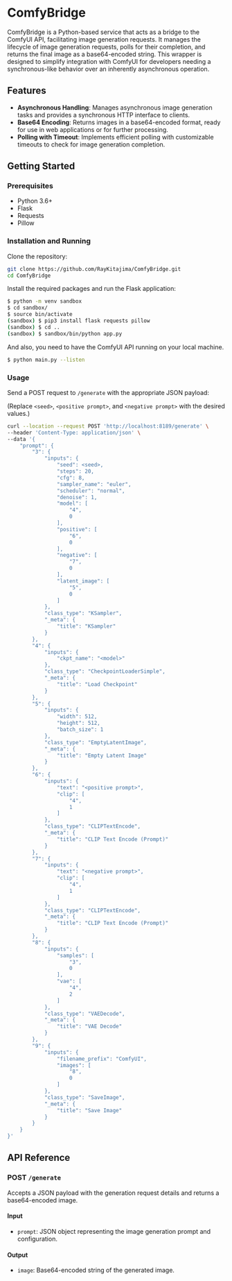 # ComfyBridge

ComfyBridge is a Python-based service that acts as a bridge to the ComfyUI API, facilitating image generation requests. It manages the lifecycle of image generation requests, polls for their completion, and returns the final image as a base64-encoded string. This wrapper is designed to simplify integration with ComfyUI for developers needing a synchronous-like behavior over an inherently asynchronous operation.

## Features

- **Asynchronous Handling**: Manages asynchronous image generation tasks and provides a synchronous HTTP interface to clients.
- **Base64 Encoding**: Returns images in a base64-encoded format, ready for use in web applications or for further processing.
- **Polling with Timeout**: Implements efficient polling with customizable timeouts to check for image generation completion.

## Getting Started

### Prerequisites

- Python 3.6+
- Flask
- Requests
- Pillow

### Installation and Running

Clone the repository:

```bash
git clone https://github.com/RayKitajima/ComfyBridge.git
cd ComfyBridge
```

Install the required packages and run the Flask application:

```bash
$ python -m venv sandbox
$ cd sandbox/
$ source bin/activate
(sandbox) $ pip3 install flask requests pillow
(sandbox) $ cd ..
(sandbox) $ sandbox/bin/python app.py
```

And also, you need to have the ComfyUI API running on your local machine.

```bash
$ python main.py --listen
```

### Usage

Send a POST request to `/generate` with the appropriate JSON payload:

(Replace `<seed>`, `<positive prompt>`, and `<negative prompt>` with the desired values.)

```bash
curl --location --request POST 'http://localhost:8189/generate' \
--header 'Content-Type: application/json' \
--data '{
    "prompt": {
        "3": {
            "inputs": {
                "seed": <seed>,
                "steps": 20,
                "cfg": 8,
                "sampler_name": "euler",
                "scheduler": "normal",
                "denoise": 1,
                "model": [
                    "4",
                    0
                ],
                "positive": [
                    "6",
                    0
                ],
                "negative": [
                    "7",
                    0
                ],
                "latent_image": [
                    "5",
                    0
                ]
            },
            "class_type": "KSampler",
            "_meta": {
                "title": "KSampler"
            }
        },
        "4": {
            "inputs": {
                "ckpt_name": "<model>"
            },
            "class_type": "CheckpointLoaderSimple",
            "_meta": {
                "title": "Load Checkpoint"
            }
        },
        "5": {
            "inputs": {
                "width": 512,
                "height": 512,
                "batch_size": 1
            },
            "class_type": "EmptyLatentImage",
            "_meta": {
                "title": "Empty Latent Image"
            }
        },
        "6": {
            "inputs": {
                "text": "<positive prompt>",
                "clip": [
                    "4",
                    1
                ]
            },
            "class_type": "CLIPTextEncode",
            "_meta": {
                "title": "CLIP Text Encode (Prompt)"
            }
        },
        "7": {
            "inputs": {
                "text": "<negative prompt>",
                "clip": [
                    "4",
                    1
                ]
            },
            "class_type": "CLIPTextEncode",
            "_meta": {
                "title": "CLIP Text Encode (Prompt)"
            }
        },
        "8": {
            "inputs": {
                "samples": [
                    "3",
                    0
                ],
                "vae": [
                    "4",
                    2
                ]
            },
            "class_type": "VAEDecode",
            "_meta": {
                "title": "VAE Decode"
            }
        },
        "9": {
            "inputs": {
                "filename_prefix": "ComfyUI",
                "images": [
                    "8",
                    0
                ]
            },
            "class_type": "SaveImage",
            "_meta": {
                "title": "Save Image"
            }
        }
    }
}'
```

## API Reference

### POST `/generate`

Accepts a JSON payload with the generation request details and returns a base64-encoded image.

#### Input

- `prompt`: JSON object representing the image generation prompt and configuration.

#### Output

- `image`: Base64-encoded string of the generated image.
